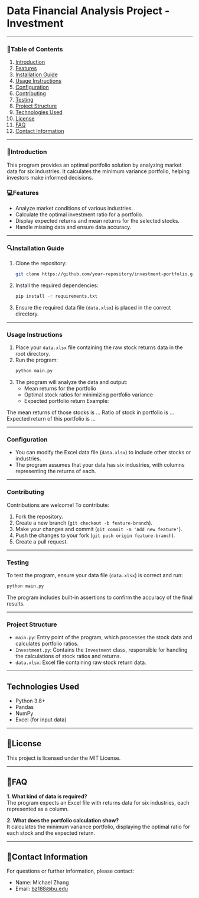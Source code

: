 #  Data Financial Analysis Project - Investment 

---

### 🌟Table of Contents
1. [Introduction](#introduction)
2. [Features](#features)
3. [Installation Guide](#installation-guide)
4. [Usage Instructions](#usage-instructions)
5. [Configuration](#configuration)
6. [Contributing](#contributing)
7. [Testing](#testing)
8. [Project Structure](#project-structure)
9. [Technologies Used](#technologies-used)
10. [License](#license)
11. [FAQ](#faq)
12. [Contact Information](#contact-information)


---

### 🧮Introduction
This program provides an optimal portfolio solution by analyzing market data for six industries. It calculates the minimum variance portfolio, helping investors make informed decisions.

### 💻Features
- Analyze market conditions of various industries.
- Calculate the optimal investment ratio for a portfolio.
- Display expected returns and mean returns for the selected stocks.
- Handle missing data and ensure data accuracy.
---

### 🔍Installation Guide
1. Clone the repository:
    ```bash
    git clone https://github.com/your-repository/investment-portfolio.git
    ```
2. Install the required dependencies:
    ```bash
    pip install -r requirements.txt
    ```

3. Ensure the required data file (`data.xlsx`) is placed in the correct directory.

---

### Usage Instructions
1. Place your `data.xlsx` file containing the raw stock returns data in the root directory.
2. Run the program:
    ```bash
    python main.py
    ```
3. The program will analyze the data and output:
   - Mean returns for the portfolio
   - Optimal stock ratios for minimizing portfolio variance
   - Expected portfolio return
  Example:

The mean returns of those stocks is ... Ratio of stock in portfolio is ... Expected return of this portfolio is ...

---

### Configuration

- You can modify the Excel data file (`data.xlsx`) to include other stocks or industries.
- The program assumes that your data has six industries, with columns representing the returns of each.

---

### Contributing

Contributions are welcome! To contribute:
1. Fork the repository.
2. Create a new branch (`git checkout -b feature-branch`).
3. Make your changes and commit (`git commit -m 'Add new feature'`).
4. Push the changes to your fork (`git push origin feature-branch`).
5. Create a pull request.

---

### Testing

To test the program, ensure your data file (`data.xlsx`) is correct and run:
```bash
python main.py
```
The program includes built-in assertions to confirm the accuracy of the final results.

---

### Project Structure

- `main.py`: Entry point of the program, which processes the stock data and calculates portfolio ratios.
- `Investment.py`: Contains the `Investment` class, responsible for handling the calculations of stock ratios and returns.
- `data.xlsx`: Excel file containing raw stock return data.

---

## Technologies Used

- Python 3.8+
- Pandas
- NumPy
- Excel (for input data)

---

## 🎲License

This project is licensed under the MIT License.

---

## 🔗FAQ

**1. What kind of data is required?**  
The program expects an Excel file with returns data for six industries, each represented as a column.

**2. What does the portfolio calculation show?**  
It calculates the minimum variance portfolio, displaying the optimal ratio for each stock and the expected return.

---

## 📨Contact Information

For questions or further information, please contact:
- Name: Michael Zhang
- Email: bz188@bu.edu

